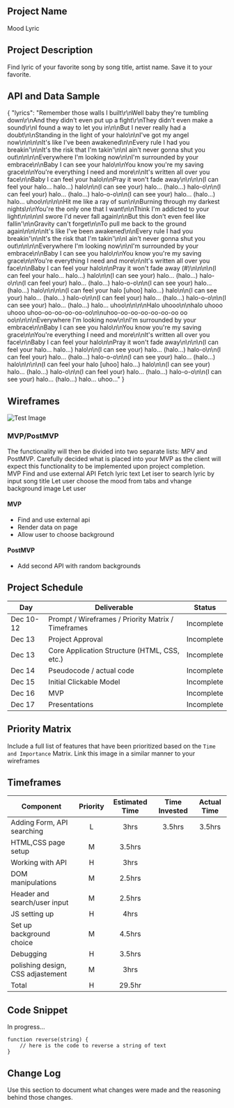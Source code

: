 

## Project Name

Mood Lyric

## Project Description

Find lyric of your favorite song by song title, artist name. Save it to your favorite.

## API and Data Sample

{
    "lyrics": "Remember those walls I built\r\nWell baby they're tumbling down\r\nAnd they didn't even put up a fight\r\nThey didn't even make a sound\r\nI found a way to let you in\n\nBut I never really had a doubt\n\nStanding in the light of your halo\n\nI've got my angel now\n\n\n\nIt's like I've been awakened\n\nEvery rule I had you breakin'\n\nIt's the risk that I'm takin'\n\nI ain't never gonna shut you out\n\n\n\nEverywhere I'm looking now\n\nI'm surrounded by your embrace\n\nBaby I can see your halo\n\nYou know you're my saving grace\n\nYou're everything I need and more\n\nIt's written all over you face\n\nBaby I can feel your halo\n\nPray it won't fade away\n\n\n\n(I can feel your halo... halo...) halo\n\n(I can see your) halo... (halo...) halo-o\n\n(I can feel your) halo... (halo...) halo-o-o\n\n(I can see your) halo... (halo...) halo... uhoo\n\n\n\nHit me like a ray of sun\n\nBurning through my darkest nights\n\nYou're the only one that I want\n\nThink I'm addicted to your light\n\n\n\nI swore I'd never fall again\n\nBut this don't even feel like fallin'\n\nGravity can't forget\n\nTo pull me back to the ground again\n\n\n\nIt's like I've been awakened\n\nEvery rule I had you breakin'\n\nIt's the risk that I'm takin'\n\nI ain't never gonna shut you out\n\n\n\nEverywhere I'm looking now\n\nI'm surrounded by your embrace\n\nBaby I can see you halo\n\nYou know you're my saving grace\n\nYou're everything I need and more\n\nIt's written all over you face\n\nBaby I can feel your halo\n\nPray it won't fade away (#)\n\n\n\n(I can feel your halo... halo...) halo\n\n(I can see your) halo... (halo...) halo-o\n\n(I can feel your) halo... (halo...) halo-o-o\n\n(I can see your) halo... (halo...) halo\n\n\n\n(I can feel your halo [uhoo] halo...) halo\n\n(I can see your) halo... (halo...) halo-o\n\n(I can feel your) halo... (halo...) halo-o-o\n\n(I can see your) halo... (halo...) halo... uhoo\n\n\n\nHalo uhooo\n\nhalo uhooo uhooo uhoo-oo-oo-oo-oo-oo\n\nuhoo-oo-oo-oo-oo-oo-oo oo oo\n\n\n\nEverywhere I'm looking now\n\nI'm surrounded by your embrace\n\nBaby I can see you halo\n\nYou know you're my saving grace\n\nYou're everything I need and more\n\nIt's written all over you face\n\nBaby I can feel your halo\n\nPray it won't fade away\n\n\n\n(I can feel your halo... halo...) halo\n\n(I can see your) halo... (halo...) halo-o\n\n(I can feel your) halo... (halo...) halo-o-o\n\n(I can see your) halo... (halo...) halo\n\n\n\n(I can feel your halo [uhoo] halo...) halo\n\n(I can see your) halo... (halo...) halo-o\n\n(I can feel your) halo... (halo...) halo-o-o\n\n(I can see your) halo... (halo...) halo... uhoo..."
}

## Wireframes

![Test Image](https://whimsical.com/5UiBri3qYTqynVforAL6Wb)

### MVP/PostMVP

The functionality will then be divided into two separate lists: MPV and PostMVP.  Carefully decided what is placed into your MVP as the client will expect this functionality to be implemented upon project completion.  
MVP 
  Find and use external API
  Fetch lyric text 
  Let iser to search lyric by input song title
  Let user choose the mood from tabs and vhange background image
  Let user 

#### MVP 

- Find and use external api 
- Render data on page 
- Allow user to choose background 

#### PostMVP  


- Add second API with random backgrounds

## Project Schedule

|  Day | Deliverable | Status
|---|---| ---|
|Dec 10-12| Prompt / Wireframes / Priority Matrix / Timeframes | Incomplete
|Dec 13| Project Approval | Incomplete
|Dec 13| Core Application Structure (HTML, CSS, etc.) | Incomplete
|Dec 14| Pseudocode / actual code | Incomplete
|Dec 15| Initial Clickable Model  | Incomplete
|Dec 16| MVP | Incomplete
|Dec 17| Presentations | Incomplete

## Priority Matrix

Include a full list of features that have been prioritized based on the `Time and Importance` Matrix.  Link this image in a similar manner to your wireframes

## Timeframes

| Component | Priority | Estimated Time | Time Invested | Actual Time |
| --- | :---: |  :---: | :---: | :---: |
| Adding Form, API searching | L | 3hrs| 3.5hrs | 3.5hrs |
| HTML,CSS page setup| M | 3.5hrs |   |   |
| Working with API | H | 3hrs|   |   |
| DOM manipulations | M | 2.5hrs |   |   |
| Header and search/user input | M |2.5hrs |   |   |
| JS setting up | H | 4hrs |   |   |
| Set up background choice | M | 4.5hrs|   |   |
| Debugging | H | 3.5hrs |   |   |
| polishing design, CSS adjastement| M | 3hrs |   |   |
| Total | H | 29.5hr |   |   |

## Code Snippet

In progress...

```
function reverse(string) {
	// here is the code to reverse a string of text
}
```

## Change Log
 Use this section to document what changes were made and the reasoning behind those changes.  
